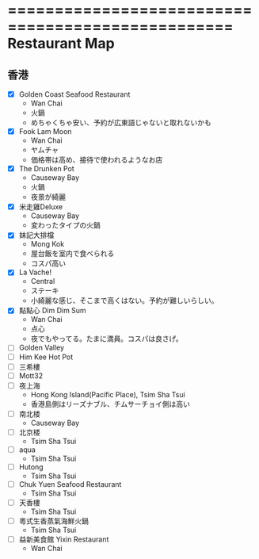 ==================================================  
 Restaurant Map
==================================================  

香港
--------------------------------------------------
+ [x] Golden Coast Seafood Restaurant
  - Wan Chai
  - 火鍋
  - めちゃくちゃ安い、予約が広東語じゃないと取れないかも
+ [x] Fook Lam Moon
  - Wan Chai
  - ヤムチャ
  - 価格帯は高め、接待で使われるようなお店
+ [x] The Drunken Pot
  - Causeway Bay
  - 火鍋
  - 夜景が綺麗
+ [x] 米走雞Deluxe
  - Causeway Bay
  - 変わったタイプの火鍋
+ [x] 妹記大排檔
  - Mong Kok
  - 屋台飯を室内で食べられる
  - コスパ高い
+ [x] La Vache!
  - Central
  - ステーキ
  - 小綺麗な感じ、そこまで高くはない。予約が難しいらしい。
+ [x] 點點心 Dim Dim Sum
  - Wan Chai
  - 点心
  - 夜でもやってる。たまに満員。コスパは良さげ。
+ [ ] Golden Valley
+ [ ] Him Kee Hot Pot
+ [ ] 三希樓
+ [ ] Mott32
+ [ ] 夜上海
  - Hong Kong Island(Pacific Place), Tsim Sha Tsui
  - 香港島側はリーズナブル、チムサーチョイ側は高い
+ [ ] 南北楼
  - Causeway Bay
+ [ ] 北京楼
  - Tsim Sha Tsui
+ [ ] aqua
  - Tsim Sha Tsui
+ [ ] Hutong
  - Tsim Sha Tsui
+ [ ] Chuk Yuen Seafood Restaurant
  - Tsim Sha Tsui
+ [ ] 天香樓
  - Tsim Sha Tsui
+ [ ] 粵式生香蒸氣海鮮火鍋
  - Tsim Sha Tsui
+ [ ] 益新美食館 Yixin Restaurant
  - Wan Chai
